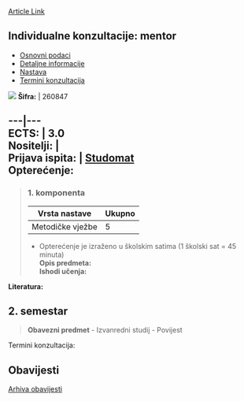 [Article Link](https://www.fhs.hr/predmet/ikm)

## Individualne konzultacije: mentor
  * [Osnovni podaci](https://www.fhs.hr/predmet/ikm#v1id-523762_872184_1_0 "Osnovni podaci")
  * [Detaljne informacije](https://www.fhs.hr/predmet/ikm#v1id-523762_872184_1_1 "Detaljne informacije")
  * [Nastava](https://www.fhs.hr/predmet/ikm#v1id-523762_872184_1_2 "Nastava")
  * [Termini konzultacija](https://www.fhs.hr/predmet/ikm#v1id-523762_872184_1_3 "Termini konzultacija")


[![](https://www.fhs.hr/img/flags/gif/hr.gif)](https://www.fhs.hr/predmet/ikm)
**Šifra:** |  260847  
  
---|---  
**ECTS:** |  3.0   
**Nositelji:** |   
**Prijava ispita:** |  [Studomat](http://www.isvu.hr/studomat)  
**Opterećenje:**  
---  
> ### 1. komponenta
> | Vrsta nastave | Ukupno  
> ---|---  
> Metodičke vježbe | 5  
> * Opterećenje je izraženo u školskim satima (1 školski sat = 45 minuta)   
**Opis predmeta:**  
> **Ishodi učenja:**  

  
**Literatura:**  

  
**2. semestar**  
---  
> **Obavezni predmet** - Izvanredni studij - Povijest  
>   
Termini konzultacija: 


## Obavijesti
[Arhiva obavijesti](https://www.fhs.hr/predmet/ikm?@=21lzt#news_123274 "Arhiva obavijesti")
